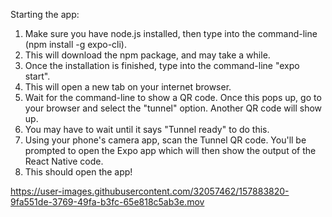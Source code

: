 Starting the app:

1. Make sure you have node.js installed, then type into the command-line (npm install -g expo-cli).
2. This will download the npm package, and may take a while.
3. Once the installation is finished, type into the command-line "expo start".
4. This will open a new tab on your internet browser.
5. Wait for the command-line to show a QR code. Once this pops up, go to your browser and select the "tunnel" option. Another QR code will show up.
6. You may have to wait until it says "Tunnel ready" to do this.
7. Using your phone's camera app, scan the Tunnel QR code. You'll be prompted to open the Expo app which will then show the output of the React Native code.
8. This should open the app!




https://user-images.githubusercontent.com/32057462/157883820-9fa551de-3769-49fa-b3fc-65e818c5ab3e.mov

